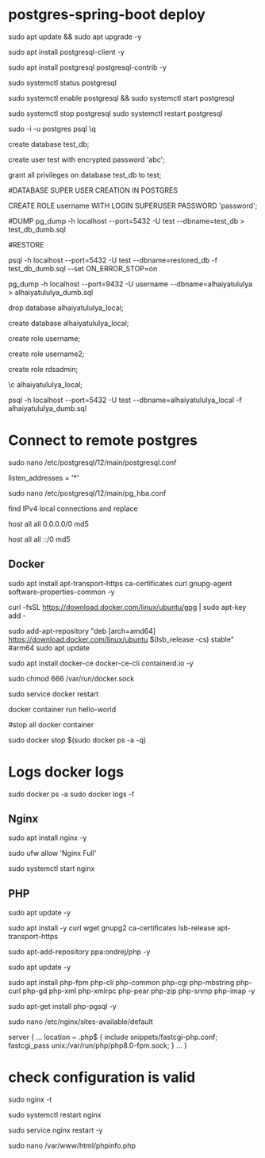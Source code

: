 # postgres-spring-boot deploy

sudo apt update && sudo apt upgrade -y

sudo apt install postgresql-client -y

sudo apt install postgresql postgresql-contrib -y

sudo systemctl status postgresql

sudo systemctl enable postgresql && sudo systemctl start postgresql

sudo systemctl stop postgresql
sudo systemctl restart postgresql


sudo -i -u postgres
psql
\q

create database test_db;

create user test with encrypted password 'abc';

grant all privileges on database test_db to test;


#DATABASE SUPER USER CREATION IN POSTGRES

CREATE ROLE username WITH LOGIN SUPERUSER PASSWORD 'password';

#DUMP
pg_dump -h localhost --port=5432 -U test --dbname=test_db > test_db_dumb.sql

#RESTORE

psql -h localhost --port=5432 -U test --dbname=restored_db -f test_db_dumb.sql --set ON_ERROR_STOP=on

pg_dump -h localhost --port=9432 -U username --dbname=alhaiyatululya > alhaiyatululya_dumb.sql

drop database alhaiyatululya_local;

create database alhaiyatululya_local;

create role username;

create role username2;

create role rdsadmin;

\c  alhaiyatululya_local;

psql -h localhost --port=5432 -U test --dbname=alhaiyatululya_local -f alhaiyatululya_dumb.sql 

# Connect to remote postgres

sudo nano /etc/postgresql/12/main/postgresql.conf

listen_addresses = '*'



sudo nano /etc/postgresql/12/main/pg_hba.conf

find IPv4 local connections and replace 

host    all             all              0.0.0.0/0                       md5

host    all             all              ::/0                            md5


## Docker

sudo apt install apt-transport-https ca-certificates curl gnupg-agent software-properties-common -y

curl -fsSL https://download.docker.com/linux/ubuntu/gpg | sudo apt-key add -

sudo add-apt-repository "deb [arch=amd64] https://download.docker.com/linux/ubuntu $(lsb_release -cs) stable"
#arm64
sudo apt update

sudo apt install docker-ce docker-ce-cli containerd.io -y

sudo chmod 666 /var/run/docker.sock

sudo service docker restart

docker container run hello-world


#stop all docker container

sudo docker stop $(sudo docker ps -a -q)

# Logs docker logs

sudo docker ps -a
sudo docker logs -f <container ID>
       


## Nginx
sudo apt install nginx -y

sudo ufw allow 'Nginx Full'

sudo systemctl start nginx

## PHP

sudo apt update -y

sudo apt install -y curl wget gnupg2 ca-certificates lsb-release apt-transport-https

sudo apt-add-repository ppa:ondrej/php -y

sudo apt update -y

sudo apt install php-fpm php-cli php-common php-cgi php-mbstring php-curl php-gd php-xml php-xmlrpc php-pear php-zip php-snmp php-imap -y

sudo apt-get install php-pgsql -y

sudo nano /etc/nginx/sites-available/default


server {
...
        location ~ \.php$ {
                include snippets/fastcgi-php.conf;
                fastcgi_pass unix:/var/run/php/php8.0-fpm.sock;
        }
...
}


# check configuration is valid
sudo nginx -t

sudo systemctl restart nginx

sudo service nginx restart -y

sudo nano /var/www/html/phpinfo.php


<?php phpinfo(); ?>













